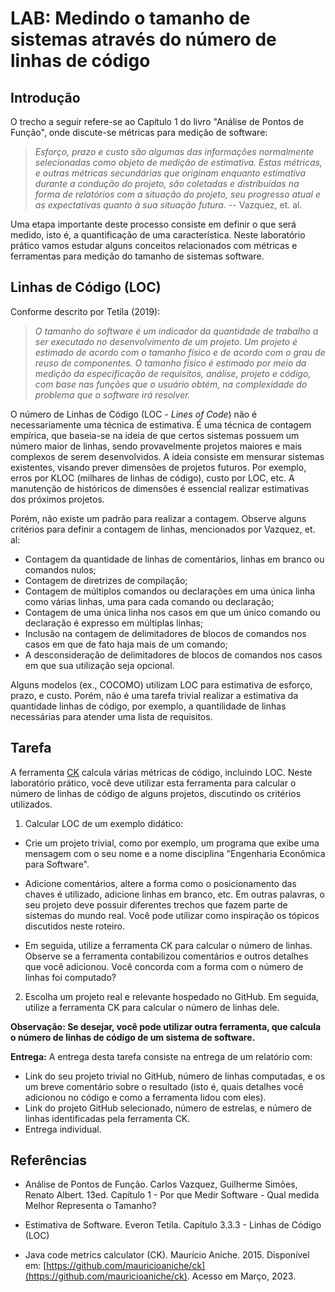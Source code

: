 # LAB: Medindo o tamanho de sistemas através do número de linhas de código


## Introdução

O trecho a seguir refere-se ao Capítulo 1 do livro "Análise de Pontos de Função", onde discute-se métricas para medição de software:

> _Esforço, prazo e custo são algumas das informações normalmente selecionadas como objeto de medição de estimativa. Estas métricas, e outras métricas secundárias que originam enquanto estimativa durante a condução do projeto, são coletadas e distribuídas na forma de relatórios com a situação do projeto, seu progresso atual e as expectativas quanto à sua situação futura._ -- Vazquez, et. al.

Uma etapa importante deste processo consiste em definir o que será medido, isto é, a quantificação de uma característica. Neste laboratório prático vamos estudar alguns conceitos relacionados com métricas e ferramentas para medição do tamanho de sistemas software.

## Linhas de Código (LOC)

Conforme descrito por Tetila (2019):

> _O tamanho do software é um indicador da quantidade de trabalho a ser executado no desenvolvimento de um projeto. Um projeto é estimado de acordo com o tamanho físico e de acordo com o grau de reuso de componentes. O tamanho físico é estimado por meio da medição da especificação de requisitos, análise, projeto e código, com base nas funções que o usuário obtém, na complexidade do problema que o software irá resolver._ 

O número de Linhas de Código (LOC - _Lines of Code_) não é necessariamente uma técnica de estimativa. É uma técnica de contagem empírica, que baseia-se na ideia de que certos sistemas possuem um número maior de linhas, sendo provavelmente projetos maiores e mais complexos de serem desenvolvidos. A ideia consiste em mensurar sistemas existentes, visando prever dimensões de projetos futuros. Por exemplo, erros por KLOC (milhares de linhas de código), custo por LOC, etc. A manutenção de históricos de dimensões é essencial realizar estimativas dos próximos projetos.

Porém, não existe um padrão para realizar a contagem. Observe alguns critérios para definir a contagem de linhas, mencionados por Vazquez, et. al:

* Contagem da quantidade de linhas de comentários, linhas em branco ou comandos nulos;
* Contagem de diretrizes de compilação;
* Contagem de múltiplos comandos ou declarações em uma única linha como várias linhas, uma para cada comando ou declaração;
* Contagem de uma única linha nos casos em que um único comando ou declaração é expresso em múltiplas linhas;
* Inclusão na contagem de delimitadores de blocos de comandos nos casos em que de fato haja mais de um comando;
* A desconsideração de delimitadores de blocos de comandos nos casos em que sua utilização seja opcional.

Alguns modelos (ex., COCOMO) utilizam LOC para estimativa de esforço, prazo, e custo. Porém, não é uma tarefa trivial realizar a estimativa da quantidade linhas de código, por exemplo, a quantilidade de linhas necessárias para atender uma lista de requisitos.

## Tarefa

A ferramenta [CK](https://github.com/mauricioaniche/ck) calcula várias métricas de código, incluindo LOC. Neste laboratório prático, você deve utilizar esta ferramenta para calcular o número de linhas de código de alguns projetos, discutindo os critérios utilizados.

1. Calcular LOC de um exemplo didático:

* Crie um projeto trivial, como por exemplo, um programa que exibe uma mensagem com o seu nome e a nome disciplina "Engenharia Econômica para Software". 

* Adicione comentários, altere a forma como o posicionamento das chaves é utilizado, adicione linhas em branco, etc. Em outras palavras, o seu projeto deve possuir diferentes trechos que fazem parte de sistemas do mundo real. Você pode utilizar como inspiração os tópicos discutidos neste roteiro. 

* Em seguida, utilize a ferramenta CK para calcular o número de linhas. Observe se a ferramenta contabilizou comentários e outros detalhes que você adicionou. Você concorda com a forma com o número de linhas foi computado?

2. Escolha um projeto real e relevante hospedado no GitHub. Em seguida, utilize a ferramenta CK para calcular o número de linhas dele.

**Observação: Se desejar, você pode utilizar outra ferramenta, que calcula o número de linhas de código de um sistema de software.**

**Entrega:** A entrega desta tarefa consiste na entrega de um relatório com:
- Link do seu projeto trivial no GitHub, número de linhas computadas, e os um breve comentário sobre o resultado (isto é, quais detalhes você adicionou no código e como a ferramenta lidou com eles).
- Link do projeto GitHub selecionado, número de estrelas, e número de linhas identificadas pela ferramenta CK.
- Entrega individual.

## Referências

* Análise de Pontos de Função. Carlos Vazquez, Guilherme Simões, Renato Albert. 13ed. Capítulo 1 - Por que Medir Software - Qual medida Melhor Representa o Tamanho?

* Estimativa de Software. Everon Tetila. Capítulo 3.3.3 - Linhas de Código (LOC)

* Java code metrics calculator (CK). Maurício Aniche. 2015. Disponível em: [https://github.com/mauricioaniche/ck](https://github.com/mauricioaniche/ck). Acesso em Março, 2023.






